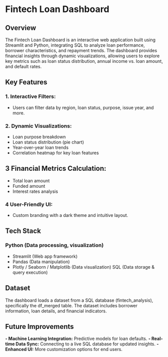 # Fintech Loan Dashboard


## Overview

The Fintech Loan Dashboard is an interactive web application built using Streamlit and Python, integrating SQL to analyze loan performance, borrower characteristics, and repayment trends. The dashboard provides financial insights through dynamic visualizations, allowing users to explore key metrics such as loan status distribution, annual income vs. loan amount, and default rates.

## Key Features

### **1.** Interactive Filters:
 -  Users can filter data by region, loan status, purpose, issue year, and more.

### **2.** Dynamic Visualizations:
 - Loan purpose breakdown
 - Loan status distribution (pie chart)
 - Year-over-year loan trends
 - Correlation heatmap for key loan features

## **3** Financial Metrics Calculation:
 - Total loan amount
 - Funded amount
 - Interest rates analysis

### **4** User-Friendly UI: 
 - Custom branding with a dark theme and intuitive layout.

## Tech Stack

### Python (Data processing, visualization)
 - Streamlit (Web app framework)
 - Pandas (Data manipulation)
 - Plotly / Seaborn / Matplotlib (Data visualization)
SQL (Data storage & query execution)

## Dataset

The dashboard loads a dataset from a SQL database (fintech_analysis), specifically the df_merged table. The dataset includes borrower information, loan details, and financial indicators.


## Future Improvements
 **- Machine Learning Integration:** Predictive models for loan defaults.
 **- Real-time Data Sync:** Connecting to a live SQL database for updated insights.
 **- Enhanced UI:** More customization options for end users.